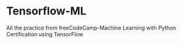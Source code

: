# Tensorflow-ML
All the practice from freeCodeCamp-Machine Learning with Python Certification using TensorFlow

